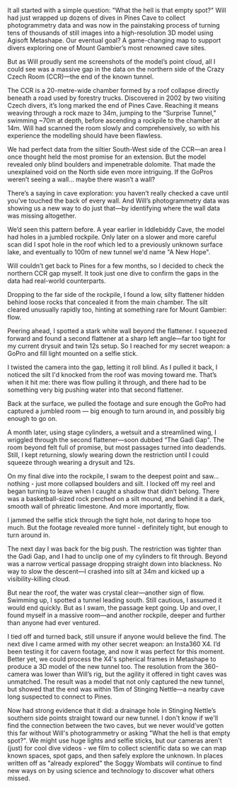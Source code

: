 It all started with a simple question: "What the hell is that empty spot?" Will had just wrapped up dozens of dives in Pines Cave to collect photogrammetry data and was now in the painstaking process of turning tens of thousands of still images into a high-resolution 3D model using Agisoft Metashape. Our eventual goal? A game-changing map to support divers exploring one of Mount Gambier’s most renowned cave sites.

But as Will proudly sent me screenshots of the model’s point cloud, all I could see was a massive gap in the data on the northern side of the Crazy Czech Room (CCR)—the end of the known tunnel.

The CCR is a 20-metre-wide chamber formed by a roof collapse directly beneath a road used by forestry trucks. Discovered in 2002 by two visiting Czech divers, it’s long marked the end of Pines Cave. Reaching it means weaving through a rock maze to 34m, jumping to the “Surprise Tunnel,” swimming ~70m at depth, before ascending a rockpile to the chamber at 14m. Will had scanned the room slowly and comprehensively, so with his experience the modelling should have been flawless.

We had perfect data from the siltier South-West side of the CCR—an area I once thought held the most promise for an extension. But the model revealed only blind boulders and impenetrable dolomite. That made the unexplained void on the North side even more intriguing. If the GoPros weren’t seeing a wall… maybe there wasn’t a wall?

There’s a saying in cave exploration: you haven’t really checked a cave until you’ve touched the back of every wall. And Will’s photogrammetry data was showing us a new way to do just that—by identifying where the wall data was missing altogether.

We’d seen this pattern before. A year earlier in Iddlebiddy Cave, the model had holes in a jumbled rockpile. Only later on a slower and more careful scan did I spot hole in the roof which led to a previously unknown surface lake, and eventually to 100m of new tunnel we'd name "A New Hope".

Will couldn’t get back to Pines for a few months, so I decided to check the northern CCR gap myself. It took just one dive to confirm the gaps in the data had real-world counterparts.

Dropping to the far side of the rockpile, I found a low, silty flattener hidden behind loose rocks that concealed it from the main chamber. The silt cleared unusually rapidly too, hinting at something rare for Mount Gambier: flow.

Peering ahead, I spotted a stark white wall beyond the flattener. I squeezed forward and found a second flattener at a sharp left angle—far too tight for my current drysuit and twin 12s setup. So I reached for my secret weapon: a GoPro and fill light mounted on a selfie stick.

I twisted the camera into the gap, letting it roll blind. As I pulled it back, I noticed the silt I'd knocked from the roof was moving toward me. That’s when it hit me: there was flow pulling it through, and there had to be something very big pushing water into that second flattener.

Back at the surface, we pulled the footage and sure enough the GoPro had captured a jumbled room — big enough to turn around in, and possibly big enough to go on.

A month later, using stage cylinders, a wetsuit and a streamlined wing, I wriggled through the second flattener—soon dubbed “The Gadi Gap". The room beyond felt full of promise, but most passages turned into deadends. Still, I kept returning, slowly wearing down the restriction until I could squeeze through wearing a drysuit and 12s.

On my final dive into the rockpile, I swam to the deepest point and saw… nothing - just more collapsed boulders and silt. I locked off my reel and began turning to leave when I caught a shadow that didn’t belong. There was a basketball-sized rock perched on a silt mound, and behind it a dark, smooth wall of phreatic limestone. And more importantly, flow.

I jammed the selfie stick through the tight hole, not daring to hope too much. But the footage revealed more tunnel - definitely tight, but enough to turn around in.

The next day I was back for the big push. The restriction was tighter than the Gadi Gap, and I had to unclip one of my cylinders to fit through. Beyond was a narrow vertical passage dropping straight down into blackness. No way to slow the descent—I crashed into silt at 34m and kicked up a visibility-killing cloud.

But near the roof, the water was crystal clear—another sign of flow. Swimming up, I spotted a tunnel leading south. Still cautious, I assumed it would end quickly. But as I swam, the passage kept going. Up and over, I found myself in a massive room—and another rockpile, deeper and further than anyone had ever ventured.

I tied off and turned back, still unsure if anyone would believe the find. The next dive I came armed with my other secret weapon: an Insta360 X4. I’d been testing it for cavern footage, and now it was perfect for this moment. Better yet, we could process the X4's spherical frames in Metashape to produce a 3D model of the new tunnel too. The resolution from the 360-camera was lower than Will’s rig, but the agility it offered in tight caves was unmatched. The result was a model that not only captured the new tunnel, but showed that the end was within 15m of Stinging Nettle—a nearby cave long suspected to connect to Pines.

Now had strong evidence that it did: a drainage hole in Stinging Nettle’s southern side points straight toward our new tunnel. I don't know if we'll find the connection between the two caves, but we never would’ve gotten this far without Will's photogrammetry or asking "What the hell is that empty spot?". We might use huge lights and selfie sticks, but our cameras aren't (just) for cool dive videos - we film to collect scientific data so we can map known spaces, spot gaps, and then safely explore the unknown. In places written off as "already explored" the Soggy Wombats will continue to find new ways on by using science and technology to discover what others missed.